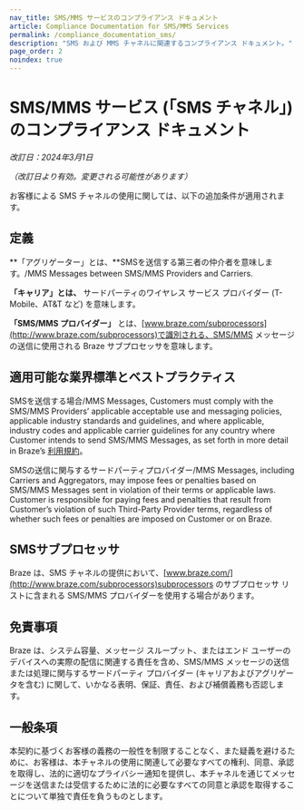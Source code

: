 ```yaml
---
nav_title: SMS/MMS サービスのコンプライアンス ドキュメント
article: Compliance Documentation for SMS/MMS Services
permalink: /compliance_documentation_sms/
description: "SMS および MMS チャネルに関連するコンプライアンス ドキュメント。"
page_order: 2
noindex: true
---
```


# SMS/MMS サービス (「SMS チャネル」) のコンプライアンス ドキュメント

_改訂日：2024年3月1日_

_（改訂日より有効。変更される可能性があります）_

お客様による SMS チャネルの使用に関しては、以下の追加条件が適用されます。 

## 定義

**「アグリゲーター」とは、**SMSを送信する第三者の仲介者を意味します。/MMS Messages between SMS/MMS Providers and Carriers.

**「キャリア」とは、** サードパーティのワイヤレス サービス プロバイダー (T-Mobile、AT&T など) を意味します。

**「SMS/MMS プロバイダー」** とは、[www.braze.com/subprocessors](http://www.braze.com/subprocessors)で識別される、SMS/MMS メッセージの送信に使用される Braze サブプロセッサを意味します。

## 適用可能な業界標準とベストプラクティス

SMSを送信する場合/MMS Messages, Customers must comply with the SMS/MMS Providers’ applicable acceptable use and messaging policies, applicable industry standards and guidelines, and where applicable, industry codes and applicable carrier guidelines for any country where Customer intends to send SMS/MMS Messages, as set forth in more detail in Braze’s [利用規約](https://www.braze.com/company/legal/aup)。 

SMSの送信に関与するサードパーティプロバイダー/MMS Messages, including Carriers and Aggregators, may impose fees or penalties based on SMS/MMS Messages sent in violation of their terms or applicable laws. Customer is responsible for paying fees and penalties that result from Customer’s violation of such Third-Party Provider terms, regardless of whether such fees or penalties are imposed on Customer or on Braze.

## SMSサブプロセッサ

Braze は、SMS チャネルの提供において、[www.braze.com/](http://www.braze.com/subprocessors)subprocessors のサブプロセッサ リストに含まれる SMS/MMS プロバイダーを使用する場合があります。

## 免責事項

Braze は、システム容量、メッセージ スループット、またはエンド ユーザーのデバイスへの実際の配信に関連する責任を含め、SMS/MMS メッセージの送信または処理に関与するサードパーティ プロバイダー (キャリアおよびアグリゲータを含む) に関して、いかなる表明、保証、責任、および補償義務も否認します。 

## 一般条項

本契約に基づくお客様の義務の一般性を制限することなく、また疑義を避けるために、お客様は、本チャネルの使用に関連して必要なすべての権利、同意、承認を取得し、法的に適切なプライバシー通知を提供し、本チャネルを通じてメッセージを送信または受信するために法的に必要なすべての同意と承認を取得することについて単独で責任を負うものとします。 